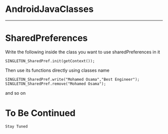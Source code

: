AndroidJavaClasses<a name="TOP"></a>
===================

- - - - 
# SharedPreferences #
Write the following inside the class you want to use sharedPreferences in it

    SINGLETON_SharedPref.init(getContext());

Then use its functions directly using classes name

    SINGLETON_SharedPref.write("Mohamed Osama","Best Engineer");
    SINGLETON_SharedPref.remove("Mohamed Osama");
    
and so on
    
# To Be Continued #

    Stay Tuned

